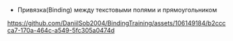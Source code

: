 - Привязка(Binding) между текстовыми полями и прямоугольником

https://github.com/DaniilSob2004/BindingTraining/assets/106149184/b2cccca7-170a-464c-a549-5fc305a0474d